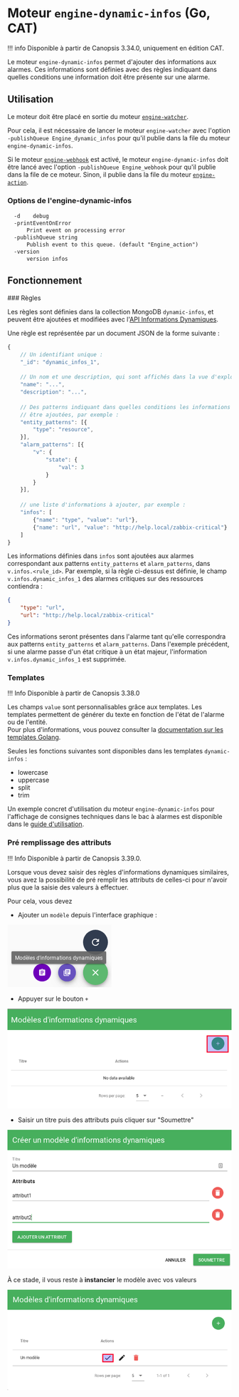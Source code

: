 # Moteur `engine-dynamic-infos` (Go, CAT)

!!! info
    Disponible à partir de Canopsis 3.34.0, uniquement en édition CAT.

Le moteur `engine-dynamic-infos` permet d'ajouter des informations aux alarmes. Ces informations sont définies avec des règles indiquant dans quelles conditions une information doit être présente sur une alarme.

## Utilisation

Le moteur doit être placé en sortie du moteur [`engine-watcher`](moteur-watcher.md).

Pour cela, il est nécessaire de lancer le moteur `engine-watcher` avec l'option `-publishQueue Engine_dynamic_infos` pour qu'il publie dans la file du moteur `engine-dynamic-infos`.

Si le moteur [`engine-webhook`](moteur-webhook.md) est activé, le moteur `engine-dynamic-infos` doit être lancé avec l'option `-publishQueue Engine_webhook` pour qu'il publie dans la file de ce moteur. Sinon, il publie dans la file du moteur [`engine-action`](moteur-action.md).

### Options de l'engine-dynamic-infos

```
  -d	debug
  -printEventOnError
      Print event on processing error
  -publishQueue string
      Publish event to this queue. (default "Engine_action")
  -version
      version infos
```

## Fonctionnement

### Règles

Les règles sont définies dans la collection MongoDB `dynamic-infos`, et peuvent être ajoutées et modifiées avec l'[API Informations Dynamiques](../../guide-developpement/api/api-v2-dynamic-infos.md).

Une règle est représentée par un document JSON de la forme suivante :

```javascript
{
    // Un identifiant unique :
    "_id": "dynamic_infos_1",

    // Un nom et une description, qui sont affichés dans la vue d'exploitation :
    "name": "...",
    "description": "...",

    // Des patterns indiquant dans quelles conditions les informations doivent
    // être ajoutées, par exemple :
    "entity_patterns": [{
        "type": "resource",
    }],
    "alarm_patterns": [{
        "v": {
            "state": {
                "val": 3
            }
        }
    }],

    // une liste d'informations à ajouter, par exemple :
    "infos": [
        {"name": "type", "value": "url"},
        {"name": "url", "value": "http://help.local/zabbix-critical"}
    ]
}
```

Les informations définies dans `infos` sont ajoutées aux alarmes correspondant aux patterns `entity_patterns` et `alarm_patterns`, dans `v.infos.<rule_id>`. Par exemple, si la règle ci-dessus est définie, le champ `v.infos.dynamic_infos_1` des alarmes critiques sur des ressources contiendra :

```json
{
    "type": "url",
    "url": "http://help.local/zabbix-critical"
}
```

Ces informations seront présentes dans l'alarme tant qu'elle correspondra aux patterns `entity_patterns` et `alarm_patterns`. Dans l'exemple précédent, si une alarme passe d'un état critique à un état majeur, l'information `v.infos.dynamic_infos_1` est supprimée.

### Templates

!!! Info
    Disponible à partir de Canopsis 3.38.0

Les champs `value` sont personnalisables grâce aux templates. Les templates permettent de générer du texte en fonction de l'état de l'alarme ou de l'entité.  
Pour plus d'informations, vous pouvez consulter la [documentation sur les templates Golang](../architecture-interne/templates-golang.md).

Seules les fonctions suivantes sont disponibles dans les templates `dynamic-infos` :

* lowercase
* uppercase
* split
* trim


Un exemple concret d'utilisation du moteur `engine-dynamic-infos` pour l'affichage de consignes techniques dans le bac à alarmes est disponible dans le [guide d'utilisation](../../guide-utilisation/cas-d-usage/affichage-de-consignes.md).

### Pré remplissage des attributs

!!! Info
    Disponible à partir de Canopsis 3.39.0.

Lorsque vous devez saisir des règles d'informations dynamiques similaires, vous avez la possibilité de pré remplir les attributs de celles-ci pour n'avoir plus que la saisie des valeurs à effectuer.  

Pour cela, vous devez

* Ajouter un `modèle` depuis l'interface graphique :

![Ajouter un modèle](img/dynamic-infos-template1.png "Ajouter un modèle")

* Appuyer sur le bouton `+`

![Ajouter un modèle](img/dynamic-infos-template2.png "Appuyer sur +")

* Saisir un titre puis des attributs puis cliquer sur "Soumettre"

![Ajouter un modèle](img/dynamic-infos-template3.png "Saisie titre et attributs")

À ce stade, il vous reste à **instancier** le modèle avec vos valeurs

![Instancier un modèle](img/dynamic-infos-template4.png "Instancier un modèle")
